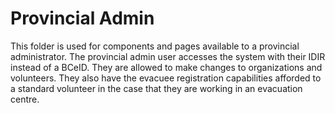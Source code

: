 # Provincial Admin
This folder is used for components and pages available to a provincial administrator. The provincial admin user accesses the system with their IDIR instead of a BCeID. They are allowed to make changes to organizations and volunteers. They also have the evacuee registration capabilities afforded to a standard volunteer in the case that they are working in an evacuation centre.
